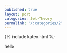 ```yaml
---
published: true
layout: post
categories: Set-Theory
permalink: '/:categories/2'
---
```

{% include katex.html %}

hello
